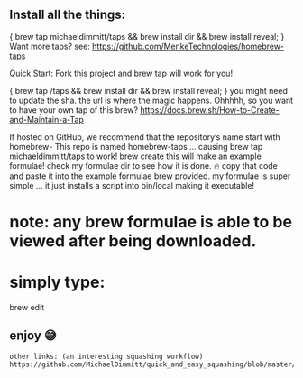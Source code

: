 ## Install all the things:
{
  brew tap michaeldimmitt/taps && 
  brew install dir && 
  brew install reveal;
}
Want more taps? see:
https://github.com/MenkeTechnologies/homebrew-taps

Quick Start:
Fork this project and brew tap will work for you!

{
  brew tap <your-name-here>/taps &&
  brew install dir &&
  brew install reveal;
}
you might need to update the sha.
the url is where the magic happens.
Ohhhhh, so you want to have your own tap of this brew?
https://docs.brew.sh/How-to-Create-and-Maintain-a-Tap

If hosted on GitHub, we recommend that the repository’s name start with homebrew-
This repo is named homebrew-taps ... causing brew tap michaeldimmitt/taps to work!
brew create <name of your package> this will make an example formulae!
check my formulae dir to see how it is done. 🔥
copy that code and paste it into the example formulae brew provided.
my formulae is super simple ... it just installs a script into bin/local making it executable!
# note: any brew formulae is able to be viewed after being downloaded.
# simply type:
 brew edit <brew name>

## enjoy 😅
```
other links: (an interesting squashing workflow)
https://github.com/MichaelDimmitt/quick_and_easy_squashing/blob/master/README.md
